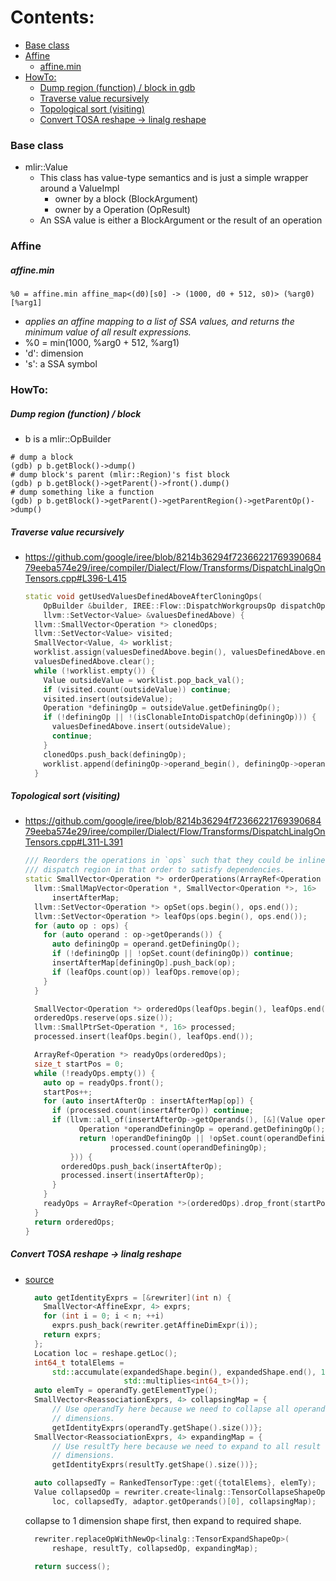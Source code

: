 Contents:
=========
* [Base class](#base-class)
* [Affine](#affine)
  * [affine.min](#affinemin)
* [HowTo:](#howto)
  * [Dump region (function) / block in gdb](#dump-region-function--block)
  * [Traverse value recursively](#traverse-value-recursively)
  * [Topological sort (visiting)](#topological-sort-visiting)
  * [Convert TOSA reshape -> linalg reshape](#convert-tosa-reshape---linalg-reshape)

### Base class
* mlir::Value
  * This class has value-type semantics and is just a simple wrapper around a ValueImpl
    * owner by a block (BlockArgument)
    * owner by a Operation (OpResult)
  * An SSA value is either a BlockArgument or the result of an operation

### Affine
##### affine.min
```mlir
%0 = affine.min affine_map<(d0)[s0] -> (1000, d0 + 512, s0)> (%arg0)[%arg1]
```
* _applies an affine mapping to a list of SSA values, and returns the minimum value of all result expressions._
* %0 = min(1000, %arg0 + 512, %arg1)
* 'd': dimension
* 's': a SSA symbol

### HowTo:
##### Dump region (function) / block 
  * b is a mlir::OpBuilder
  ```shell
  # dump a block
  (gdb) p b.getBlock()->dump()
  # dump block's parent (mlir::Region)'s fist block
  (gdb) p b.getBlock()->getParent()->front().dump()
  # dump something like a function
  (gdb) p b.getBlock()->getParent()->getParentRegion()->getParentOp()->dump()
  ```

##### Traverse value recursively
  * https://github.com/google/iree/blob/8214b36294f7236622176939068479eeba574e29/iree/compiler/Dialect/Flow/Transforms/DispatchLinalgOnTensors.cpp#L396-L415
    ```c++
    static void getUsedValuesDefinedAboveAfterCloningOps(
        OpBuilder &builder, IREE::Flow::DispatchWorkgroupsOp dispatchOp,
        llvm::SetVector<Value> &valuesDefinedAbove) {
      llvm::SmallVector<Operation *> clonedOps;
      llvm::SetVector<Value> visited;
      SmallVector<Value, 4> worklist;
      worklist.assign(valuesDefinedAbove.begin(), valuesDefinedAbove.end());
      valuesDefinedAbove.clear();
      while (!worklist.empty()) {
        Value outsideValue = worklist.pop_back_val();
        if (visited.count(outsideValue)) continue;
        visited.insert(outsideValue);
        Operation *definingOp = outsideValue.getDefiningOp();
        if (!definingOp || !(isClonableIntoDispatchOp(definingOp))) {
          valuesDefinedAbove.insert(outsideValue);
          continue;
        }
        clonedOps.push_back(definingOp);
        worklist.append(definingOp->operand_begin(), definingOp->operand_end());
      }
    ```
##### Topological sort (visiting)
  * https://github.com/google/iree/blob/8214b36294f7236622176939068479eeba574e29/iree/compiler/Dialect/Flow/Transforms/DispatchLinalgOnTensors.cpp#L311-L391
    ```c++
    /// Reorders the operations in `ops` such that they could be inlined into the
    /// dispatch region in that order to satisfy dependencies.
    static SmallVector<Operation *> orderOperations(ArrayRef<Operation *> ops) {
      llvm::SmallMapVector<Operation *, SmallVector<Operation *>, 16>
          insertAfterMap;
      llvm::SetVector<Operation *> opSet(ops.begin(), ops.end());
      llvm::SetVector<Operation *> leafOps(ops.begin(), ops.end());
      for (auto op : ops) {
        for (auto operand : op->getOperands()) {
          auto definingOp = operand.getDefiningOp();
          if (!definingOp || !opSet.count(definingOp)) continue;
          insertAfterMap[definingOp].push_back(op);
          if (leafOps.count(op)) leafOps.remove(op);
        }
      }

      SmallVector<Operation *> orderedOps(leafOps.begin(), leafOps.end());
      orderedOps.reserve(ops.size());
      llvm::SmallPtrSet<Operation *, 16> processed;
      processed.insert(leafOps.begin(), leafOps.end());

      ArrayRef<Operation *> readyOps(orderedOps);
      size_t startPos = 0;
      while (!readyOps.empty()) {
        auto op = readyOps.front();
        startPos++;
        for (auto insertAfterOp : insertAfterMap[op]) {
          if (processed.count(insertAfterOp)) continue;
          if (llvm::all_of(insertAfterOp->getOperands(), [&](Value operand) {
                Operation *operandDefiningOp = operand.getDefiningOp();
                return !operandDefiningOp || !opSet.count(operandDefiningOp) ||
                       processed.count(operandDefiningOp);
              })) {
            orderedOps.push_back(insertAfterOp);
            processed.insert(insertAfterOp);
          }
        }
        readyOps = ArrayRef<Operation *>(orderedOps).drop_front(startPos);
      }
      return orderedOps;
    }
    ```
##### Convert TOSA reshape -> linalg reshape
  * [source](https://github.com/llvm/llvm-project/blob/db0486c46fe187475e4b01a401e14b2def593733/mlir/lib/Conversion/TosaToLinalg/TosaToLinalg.cpp#L1607-L1633)
    ```cpp
      auto getIdentityExprs = [&rewriter](int n) {
        SmallVector<AffineExpr, 4> exprs;
        for (int i = 0; i < n; ++i)
          exprs.push_back(rewriter.getAffineDimExpr(i));
        return exprs;
      };
      Location loc = reshape.getLoc();
      int64_t totalElems =
          std::accumulate(expandedShape.begin(), expandedShape.end(), 1,
                          std::multiplies<int64_t>());
      auto elemTy = operandTy.getElementType();
      SmallVector<ReassociationExprs, 4> collapsingMap = {
          // Use operandTy here because we need to collapse all operands
          // dimensions.
          getIdentityExprs(operandTy.getShape().size())};
      SmallVector<ReassociationExprs, 4> expandingMap = {
          // Use resultTy here because we need to expand to all result
          // dimensions.
          getIdentityExprs(resultTy.getShape().size())};

      auto collapsedTy = RankedTensorType::get({totalElems}, elemTy);
      Value collapsedOp = rewriter.create<linalg::TensorCollapseShapeOp>(
          loc, collapsedTy, adaptor.getOperands()[0], collapsingMap);
    ```
    collapse to 1 dimension shape first, then expand to required shape.
    ```c++
      rewriter.replaceOpWithNewOp<linalg::TensorExpandShapeOp>(
          reshape, resultTy, collapsedOp, expandingMap);

      return success();
    ```

